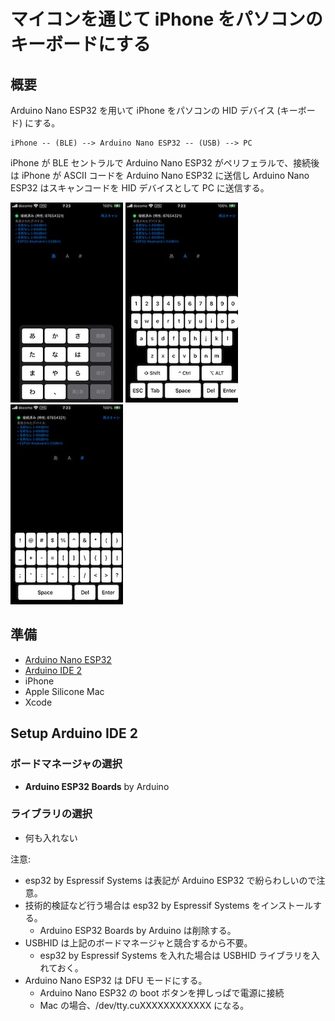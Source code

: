 # マイコンを通じて iPhone をパソコンのキーボードにする

## 概要

Arduino Nano ESP32 を用いて iPhone をパソコンの HID デバイス (キーボード) にする。

```text
iPhone -- (BLE) --> Arduino Nano ESP32 -- (USB) --> PC
```

iPhone が BLE セントラルで Arduino Nano ESP32 がペリフェラルで、接続後は iPhone が ASCII コードを Arduino Nano ESP32 に送信し Arduino Nano ESP32 はスキャンコードを HID デバイスとして PC に送信する。

![screenshot1](./docs/IMG_0451.jpeg)
![screenshot2](./docs/IMG_0452.jpeg)
![screenshot3](./docs/IMG_0453.jpeg)

## 準備

- [Arduino Nano ESP32](https://docs.arduino.cc/hardware/nano-esp32/)
- [Arduino IDE 2](https://docs.arduino.cc/software/ide-v2/tutorials/getting-started-ide-v2/)
- iPhone
- Apple Silicone Mac
- Xcode

## Setup Arduino IDE 2

### ボードマネージャの選択

- **Arduino ESP32 Boards** by Arduino

### ライブラリの選択

- 何も入れない

注意:

- esp32 by Espressif Systems は表記が Arduino ESP32 で紛らわしいので注意。
- 技術的検証など行う場合は esp32 by Espressif Systems をインストールする。
  - Arduino ESP32 Boards by Arduino は削除する。
- USBHID は上記のボードマネージャと競合するから不要。
  - esp32 by Espressif Systems を入れた場合は USBHID ライブラリを入れておく。
- Arduino Nano ESP32 は DFU モードにする。
  - Arduino Nano ESP32 の boot ボタンを押しっぱで電源に接続
  - Mac の場合、/dev/tty.cuXXXXXXXXXXXX になる。
